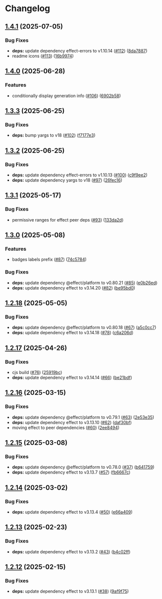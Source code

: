 # Changelog

## [1.4.1](https://github.com/jpb06/node-coverage-badges/compare/v1.4.0...v1.4.1) (2025-07-05)


### Bug Fixes

* **deps:** update dependency effect-errors to v1.10.14 ([#112](https://github.com/jpb06/node-coverage-badges/issues/112)) ([8da7887](https://github.com/jpb06/node-coverage-badges/commit/8da7887d9a5abeeb0e53fb9956b09ab3fc543784))
* readme icons ([#113](https://github.com/jpb06/node-coverage-badges/issues/113)) ([16b9974](https://github.com/jpb06/node-coverage-badges/commit/16b9974b0ecd0174353a523e361c03c36cfa01c8))

## [1.4.0](https://github.com/jpb06/node-coverage-badges/compare/v1.3.3...v1.4.0) (2025-06-28)


### Features

* conditionally display generation info ([#106](https://github.com/jpb06/node-coverage-badges/issues/106)) ([6902b58](https://github.com/jpb06/node-coverage-badges/commit/6902b582060bdc4aa7f9089e455f034ddc0a7128))

## [1.3.3](https://github.com/jpb06/node-coverage-badges/compare/v1.3.2...v1.3.3) (2025-06-25)


### Bug Fixes

* **deps:** bump yargs to v18 ([#102](https://github.com/jpb06/node-coverage-badges/issues/102)) ([f7177e3](https://github.com/jpb06/node-coverage-badges/commit/f7177e3d1b1e4f81ade848961fd4c6ed75ceb249))

## [1.3.2](https://github.com/jpb06/node-coverage-badges/compare/v1.3.1...v1.3.2) (2025-06-25)


### Bug Fixes

* **deps:** update dependency effect-errors to v1.10.13 ([#100](https://github.com/jpb06/node-coverage-badges/issues/100)) ([c9f9ee2](https://github.com/jpb06/node-coverage-badges/commit/c9f9ee25a1070ed7fe175421a1d883d54c4e4249))
* **deps:** update dependency yargs to v18 ([#97](https://github.com/jpb06/node-coverage-badges/issues/97)) ([26fec16](https://github.com/jpb06/node-coverage-badges/commit/26fec16a448c45a5ff97c1812652db28e2e6ba57))

## [1.3.1](https://github.com/jpb06/node-coverage-badges/compare/v1.3.0...v1.3.1) (2025-05-17)


### Bug Fixes

* permissive ranges for effect peer deps ([#93](https://github.com/jpb06/node-coverage-badges/issues/93)) ([133da2d](https://github.com/jpb06/node-coverage-badges/commit/133da2d29d30eb0f774e282b45c5b719ffbd5763))

## [1.3.0](https://github.com/jpb06/node-coverage-badges/compare/v1.2.18...v1.3.0) (2025-05-08)


### Features

* badges labels prefix ([#87](https://github.com/jpb06/node-coverage-badges/issues/87)) ([74c5784](https://github.com/jpb06/node-coverage-badges/commit/74c5784bd3862dc026edfa9d89a38adaecf64f8d))


### Bug Fixes

* **deps:** update dependency @effect/platform to v0.80.21 ([#85](https://github.com/jpb06/node-coverage-badges/issues/85)) ([e0b26ed](https://github.com/jpb06/node-coverage-badges/commit/e0b26ed36bf741807e499ddd90013af1ead889b5))
* **deps:** update dependency effect to v3.14.20 ([#82](https://github.com/jpb06/node-coverage-badges/issues/82)) ([be95bd0](https://github.com/jpb06/node-coverage-badges/commit/be95bd0e22e420a189ce2a0bcb944f14290567cd))

## [1.2.18](https://github.com/jpb06/node-coverage-badges/compare/v1.2.17...v1.2.18) (2025-05-05)


### Bug Fixes

* **deps:** update dependency @effect/platform to v0.80.18 ([#67](https://github.com/jpb06/node-coverage-badges/issues/67)) ([a5c0cc7](https://github.com/jpb06/node-coverage-badges/commit/a5c0cc70da243e8c058c11aedf3a940ccd057e9a))
* **deps:** update dependency effect to v3.14.18 ([#78](https://github.com/jpb06/node-coverage-badges/issues/78)) ([c6a206d](https://github.com/jpb06/node-coverage-badges/commit/c6a206deca353b7f8a30810a359c381738aad18a))

## [1.2.17](https://github.com/jpb06/node-coverage-badges/compare/v1.2.16...v1.2.17) (2025-04-26)


### Bug Fixes

* cjs build ([#76](https://github.com/jpb06/node-coverage-badges/issues/76)) ([25919bc](https://github.com/jpb06/node-coverage-badges/commit/25919bc7159e1ecc6b0d26d3c33a33efbe12428b))
* **deps:** update dependency effect to v3.14.14 ([#66](https://github.com/jpb06/node-coverage-badges/issues/66)) ([be21bdf](https://github.com/jpb06/node-coverage-badges/commit/be21bdf47f9740cf21fed054c6e582371a3ead0c))

## [1.2.16](https://github.com/jpb06/node-coverage-badges/compare/v1.2.15...v1.2.16) (2025-03-15)


### Bug Fixes

* **deps:** update dependency @effect/platform to v0.79.1 ([#63](https://github.com/jpb06/node-coverage-badges/issues/63)) ([2e53e35](https://github.com/jpb06/node-coverage-badges/commit/2e53e35e849e05c44c9aeb50d31bc1bf9d47b9fb))
* **deps:** update dependency effect to v3.13.10 ([#62](https://github.com/jpb06/node-coverage-badges/issues/62)) ([daf30bf](https://github.com/jpb06/node-coverage-badges/commit/daf30bff01f9bdd2d7972823db096ec64c109d3c))
* moving effect to peer dependencies ([#60](https://github.com/jpb06/node-coverage-badges/issues/60)) ([2ee8494](https://github.com/jpb06/node-coverage-badges/commit/2ee8494a1be9b329556abd74d9b3db36894f7d65))

## [1.2.15](https://github.com/jpb06/node-coverage-badges/compare/v1.2.14...v1.2.15) (2025-03-08)


### Bug Fixes

* **deps:** update dependency @effect/platform to v0.78.0 ([#37](https://github.com/jpb06/node-coverage-badges/issues/37)) ([b641759](https://github.com/jpb06/node-coverage-badges/commit/b64175950ccd3589e3c4dadf790043dd29216364))
* **deps:** update dependency effect to v3.13.7 ([#57](https://github.com/jpb06/node-coverage-badges/issues/57)) ([fb6667c](https://github.com/jpb06/node-coverage-badges/commit/fb6667c4d8b860011004c0fa675aacecda525fb0))

## [1.2.14](https://github.com/jpb06/node-coverage-badges/compare/v1.2.13...v1.2.14) (2025-03-02)


### Bug Fixes

* **deps:** update dependency effect to v3.13.4 ([#50](https://github.com/jpb06/node-coverage-badges/issues/50)) ([e66a409](https://github.com/jpb06/node-coverage-badges/commit/e66a409705d857483e26201ecd40b8e8fa603668))

## [1.2.13](https://github.com/jpb06/node-coverage-badges/compare/v1.2.12...v1.2.13) (2025-02-23)


### Bug Fixes

* **deps:** update dependency effect to v3.13.2 ([#43](https://github.com/jpb06/node-coverage-badges/issues/43)) ([b4c02ff](https://github.com/jpb06/node-coverage-badges/commit/b4c02ff681e1fb7a9cadddc3777bad2b509639cf))

## [1.2.12](https://github.com/jpb06/node-coverage-badges/compare/v1.2.11...v1.2.12) (2025-02-15)


### Bug Fixes

* **deps:** update dependency effect to v3.13.1 ([#38](https://github.com/jpb06/node-coverage-badges/issues/38)) ([9af9f75](https://github.com/jpb06/node-coverage-badges/commit/9af9f7519156fb5247065a310f15d5fe6797aeaf))
